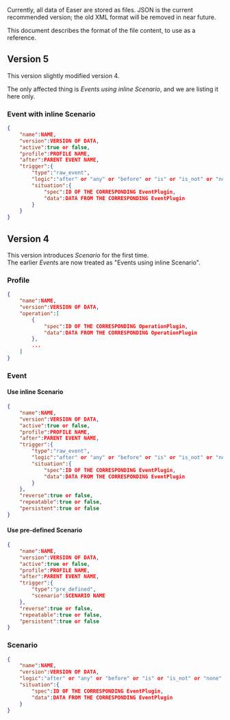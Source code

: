 Currently, all data of Easer are stored as files. JSON is the current recommended version; the old XML format will be removed in near future.

This document describes the format of the file content, to use as a reference.

## Version 5
This version slightly modified version 4.

The only affected thing is *Events using inline Scenario*, and we are listing it here only.

### Event with inline Scenario
```JSON
{
	"name":NAME,
	"version":VERSION OF DATA,
	"active":true or false,
	"profile":PROFILE NAME,
	"after":PARENT EVENT NAME,
	"trigger":{
		"type":"raw_event",
		"logic":"after" or "any" or "before" or "is" or "is_not" or "none",
		"situation":{
			"spec":ID OF THE CORRESPONDING EventPlugin,
			"data":DATA FROM THE CORRESPONDING EventPlugin
		}
	}
}
```

## Version 4
This version introduces *Scenario* for the first time.  
The earlier *Event*s are now treated as "Events using inline Scenario".
### Profile
```JSON
{
	"name":NAME,
	"version":VERSION OF DATA,
	"operation":[
		{
			"spec":ID OF THE CORRESPONDING OperationPlugin,
			"data":DATA FROM THE CORRESPONDING OperationPlugin
		},
		...
	]
}
```

### Event
#### Use inline Scenario
```JSON
{
	"name":NAME,
	"version":VERSION OF DATA,
	"active":true or false,
	"profile":PROFILE NAME,
	"after":PARENT EVENT NAME,
	"trigger":{
		"type":"raw_event",
		"logic":"after" or "any" or "before" or "is" or "is_not" or "none",
		"situation":{
			"spec":ID OF THE CORRESPONDING EventPlugin,
			"data":DATA FROM THE CORRESPONDING EventPlugin
		}
	},
	"reverse":true or false,
	"repeatable":true or false,
	"persistent":true or false
}
```
#### Use pre-defined Scenario
```JSON
{
	"name":NAME,
	"version":VERSION OF DATA,
	"active":true or false,
	"profile":PROFILE NAME,
	"after":PARENT EVENT NAME,
	"trigger":{
		"type":"pre_defined",
		"scenario":SCENARIO NAME
	},
	"reverse":true or false,
	"repeatable":true or false,
	"persistent":true or false
}
```
### Scenario
```JSON
{
	"name":NAME,
	"version":VERSION OF DATA,
	"logic":"after" or "any" or "before" or "is" or "is_not" or "none",
	"situation":{
		"spec":ID OF THE CORRESPONDING EventPlugin,
		"data":DATA FROM THE CORRESPONDING EventPlugin
	}
}

```
